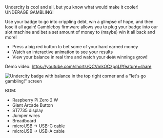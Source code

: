 Undercity is cool and all, but you know what would make it cooler! UNDERAGE GAMBLING!

Use your badge to go into crippling debt, win a glimpse of hope, and then lose it all again! Gambleboy firmware allows you to plug your badge into our slot machine and bet a set amount of money to (maybe) win it all back and more! 

- Press a big red button to bet some of your hard earned money
- Watch an interactive animation to see your results
- View your balance in real time and watch your ~~debt~~ winnings grow!

Demo video: https://youtube.com/shorts/QCVmkOCzpqU?feature=share

![Undercity badge with balance in the top right corner and a "let's go gambling!" screen](https://hc-cdn.hel1.your-objectstorage.com/s/v3/092818953578cc6fd294c812efa3f16d8ce61144_img_7307.jpg)

BOM:
- Raspberry Pi Zero 2 W
- Giant Arcade Button
- ST7735 display
- Jumper wires
- Breadboard
- microUSB -> USB-C cable
- microUSB -> USB-A cable

